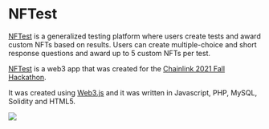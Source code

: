 # NFTest
<a href='https://nftest.net'>NFTest</a> is a generalized testing platform where users create tests and award custom NFTs based on results. Users can create multiple-choice and short response questions and award up to 5 custom NFTs per test.

<a href='https://nftest.net'>NFTest</a> is a web3 app that was created for the <a href='https://chainlink-fall-hackathon-2021.devpost.com/'>Chainlink 2021 Fall Hackathon</a>.

It was created using <a href='https://web3js.readthedocs.io/'>Web3.js</a> and it was written in Javascript, PHP, MySQL, Solidity and HTML5.

<img src='https://nftest.net/images/nftest-logo-800x418.png'>
